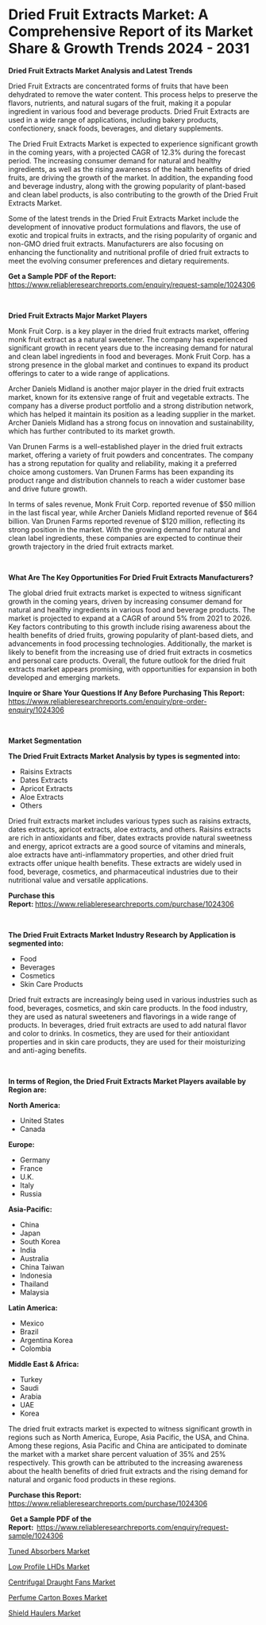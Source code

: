<p><h1>Dried Fruit Extracts Market: A Comprehensive Report of its Market Share & Growth Trends 2024 - 2031</h1></p><p><strong>Dried Fruit Extracts Market Analysis and Latest Trends</strong></p>
<p><p>Dried Fruit Extracts are concentrated forms of fruits that have been dehydrated to remove the water content. This process helps to preserve the flavors, nutrients, and natural sugars of the fruit, making it a popular ingredient in various food and beverage products. Dried Fruit Extracts are used in a wide range of applications, including bakery products, confectionery, snack foods, beverages, and dietary supplements.</p><p>The Dried Fruit Extracts Market is expected to experience significant growth in the coming years, with a projected CAGR of 12.3% during the forecast period. The increasing consumer demand for natural and healthy ingredients, as well as the rising awareness of the health benefits of dried fruits, are driving the growth of the market. In addition, the expanding food and beverage industry, along with the growing popularity of plant-based and clean label products, is also contributing to the growth of the Dried Fruit Extracts Market.</p><p>Some of the latest trends in the Dried Fruit Extracts Market include the development of innovative product formulations and flavors, the use of exotic and tropical fruits in extracts, and the rising popularity of organic and non-GMO dried fruit extracts. Manufacturers are also focusing on enhancing the functionality and nutritional profile of dried fruit extracts to meet the evolving consumer preferences and dietary requirements.</p></p>
<p><strong>Get a Sample PDF of the Report:&nbsp;</strong> <a href="https://www.reliableresearchreports.com/enquiry/request-sample/1024306">https://www.reliableresearchreports.com/enquiry/request-sample/1024306</a></p>
<p>&nbsp;</p>
<p><strong>Dried Fruit Extracts Major Market Players</strong></p>
<p><p>Monk Fruit Corp. is a key player in the dried fruit extracts market, offering monk fruit extract as a natural sweetener. The company has experienced significant growth in recent years due to the increasing demand for natural and clean label ingredients in food and beverages. Monk Fruit Corp. has a strong presence in the global market and continues to expand its product offerings to cater to a wide range of applications.</p><p>Archer Daniels Midland is another major player in the dried fruit extracts market, known for its extensive range of fruit and vegetable extracts. The company has a diverse product portfolio and a strong distribution network, which has helped it maintain its position as a leading supplier in the market. Archer Daniels Midland has a strong focus on innovation and sustainability, which has further contributed to its market growth.</p><p>Van Drunen Farms is a well-established player in the dried fruit extracts market, offering a variety of fruit powders and concentrates. The company has a strong reputation for quality and reliability, making it a preferred choice among customers. Van Drunen Farms has been expanding its product range and distribution channels to reach a wider customer base and drive future growth.</p><p>In terms of sales revenue, Monk Fruit Corp. reported revenue of $50 million in the last fiscal year, while Archer Daniels Midland reported revenue of $64 billion. Van Drunen Farms reported revenue of $120 million, reflecting its strong position in the market. With the growing demand for natural and clean label ingredients, these companies are expected to continue their growth trajectory in the dried fruit extracts market.</p></p>
<p>&nbsp;</p>
<p><strong>What Are The Key Opportunities For Dried Fruit Extracts Manufacturers?</strong></p>
<p><p>The global dried fruit extracts market is expected to witness significant growth in the coming years, driven by increasing consumer demand for natural and healthy ingredients in various food and beverage products. The market is projected to expand at a CAGR of around 5% from 2021 to 2026. Key factors contributing to this growth include rising awareness about the health benefits of dried fruits, growing popularity of plant-based diets, and advancements in food processing technologies. Additionally, the market is likely to benefit from the increasing use of dried fruit extracts in cosmetics and personal care products. Overall, the future outlook for the dried fruit extracts market appears promising, with opportunities for expansion in both developed and emerging markets.</p></p>
<p><strong>Inquire or Share Your Questions If Any Before Purchasing This Report:</strong> <a href="https://www.reliableresearchreports.com/enquiry/pre-order-enquiry/1024306">https://www.reliableresearchreports.com/enquiry/pre-order-enquiry/1024306</a></p>
<p>&nbsp;</p>
<p><strong>Market Segmentation</strong></p>
<p><strong>The Dried Fruit Extracts Market Analysis by types is segmented into:</strong></p>
<p><ul><li>Raisins Extracts</li><li>Dates Extracts</li><li>Apricot Extracts</li><li>Aloe Extracts</li><li>Others</li></ul></p>
<p><p>Dried fruit extracts market includes various types such as raisins extracts, dates extracts, apricot extracts, aloe extracts, and others. Raisins extracts are rich in antioxidants and fiber, dates extracts provide natural sweetness and energy, apricot extracts are a good source of vitamins and minerals, aloe extracts have anti-inflammatory properties, and other dried fruit extracts offer unique health benefits. These extracts are widely used in food, beverage, cosmetics, and pharmaceutical industries due to their nutritional value and versatile applications.</p></p>
<p><strong>Purchase this Report:&nbsp;</strong><a href="https://www.reliableresearchreports.com/purchase/1024306">https://www.reliableresearchreports.com/purchase/1024306</a></p>
<p>&nbsp;</p>
<p><strong>The Dried Fruit Extracts Market Industry Research by Application is segmented into:</strong></p>
<p><ul><li>Food</li><li>Beverages</li><li>Cosmetics</li><li>Skin Care Products</li></ul></p>
<p><p>Dried fruit extracts are increasingly being used in various industries such as food, beverages, cosmetics, and skin care products. In the food industry, they are used as natural sweeteners and flavorings in a wide range of products. In beverages, dried fruit extracts are used to add natural flavor and color to drinks. In cosmetics, they are used for their antioxidant properties and in skin care products, they are used for their moisturizing and anti-aging benefits.</p></p>
<p>&nbsp;</p>
<p><strong>In terms of Region, the Dried Fruit Extracts Market Players available by Region are:</strong></p>
<p>
    <p> <strong> North America: </strong>
        <ul>
            <li>United States</li>
            <li>Canada</li>
        </ul>
        </p> 
    <p> <strong> Europe: </strong>
        <ul>
            <li>Germany</li>
            <li>France</li>
            <li>U.K.</li>
            <li>Italy</li>
            <li>Russia</li>
        </ul>
        </p> 
    <p> <strong> Asia-Pacific: </strong>
        <ul>
            <li>China</li>
            <li>Japan</li>
            <li>South Korea</li>
            <li>India</li>
            <li>Australia</li>
            <li>China Taiwan</li>
            <li>Indonesia</li>
            <li>Thailand</li>
            <li>Malaysia</li>
        </ul>
        </p> 
    <p> <strong> Latin America: </strong>
        <ul>
            <li>Mexico</li>
            <li>Brazil</li>
            <li>Argentina Korea</li>
            <li>Colombia</li>
        </ul>
        </p> 
    <p> <strong> Middle East & Africa: </strong>
        <ul>
            <li>Turkey</li>
            <li>Saudi</li>
            <li>Arabia</li>
            <li>UAE</li>
            <li>Korea</li>
        </ul>
    </p>
    </p>
<p><p>The dried fruit extracts market is expected to witness significant growth in regions such as North America, Europe, Asia Pacific, the USA, and China. Among these regions, Asia Pacific and China are anticipated to dominate the market with a market share percent valuation of 35% and 25% respectively. This growth can be attributed to the increasing awareness about the health benefits of dried fruit extracts and the rising demand for natural and organic food products in these regions.</p></p>
<p><strong>Purchase this Report: </strong><a href="https://www.reliableresearchreports.com/purchase/1024306">https://www.reliableresearchreports.com/purchase/1024306</a></p>
<p>&nbsp;<strong>Get a Sample PDF of the Report:&nbsp;&nbsp;</strong><a href="https://www.reliableresearchreports.com/enquiry/request-sample/1024306">https://www.reliableresearchreports.com/enquiry/request-sample/1024306</a></p>
<p><strong></strong></p>
<p><p><a href="https://medium.com/p/73ca9f514cad/edit">Tuned Absorbers Market</a></p><p><a href="https://medium.com/p/3ca1eccea87c/edit">Low Profile LHDs Market</a></p><p><a href="https://github.com/gamblestampleyjenny50m5sl6/Market-Research-Report-List-1/blob/main/centrifugal-draught-fans-market.md">Centrifugal Draught Fans Market</a></p><p><a href="https://github.com/wwwkeltoum/Market-Research-Report-List-1/blob/main/perfume-carton-boxes-market.md">Perfume Carton Boxes Market</a></p><p><a href="https://medium.com/p/86999a29d749/edit">Shield Haulers Market</a></p></p>
